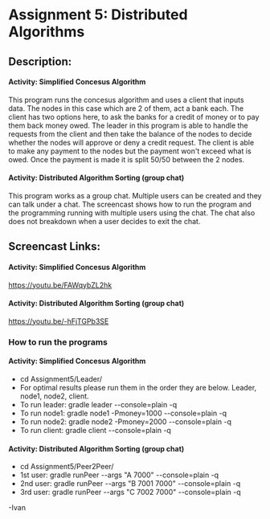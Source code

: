 # Assignment 5: Distributed Algorithms

## Description:
#### Activity: Simplified Concesus Algorithm 
This program runs the concesus algorithm and uses a client that inputs data. The nodes in this case which are 2 of them, act a bank each. The client has two options here, to ask the banks for a credit of money or to pay them back money owed. The leader in this program is able to handle the requests from the client and then take the balance of the nodes to decide whether the nodes will approve or deny a credit request. The client is able to make any payment to the nodes but the payment won't exceed what is owed. Once the payment is made it is split 50/50 between the 2 nodes. 
#### Activity: Distributed Algorithm Sorting (group chat)
This program works as a group chat. Multiple users can be created and they can talk under a chat. The screencast shows how to run the program and the programming running with multiple users using the chat. The chat also does not breakdown when a user decides to exit the chat. 

## Screencast Links:
#### Activity: Simplified Concesus Algorithm
https://youtu.be/FAWqybZL2hk
#### Activity: Distributed Algorithm Sorting (group chat)
https://youtu.be/-hFjTGPb3SE

### How to run the programs
#### Activity: Simplified Concesus Algorithm
- cd Assignment5/Leader/
- For optimal results please run them in the order they are below. Leader, node1, node2, client.
- To run leader: gradle leader --console=plain -q
- To run node1: gradle node1 -Pmoney=1000 --console=plain -q
- To run node2: gradle node2 -Pmoney=2000 --console=plain -q
- To run client: gradle client --console=plain -q
#### Activity: Distributed Algorithm Sorting (group chat)
- cd Assignment5/Peer2Peer/
- 1st user: gradle runPeer --args "A 7000" --console=plain -q
- 2nd user: gradle runPeer --args "B 7001 7000" --console=plain -q
- 3rd user: gradle runPeer --args "C 7002 7000" --console=plain -q

-Ivan
